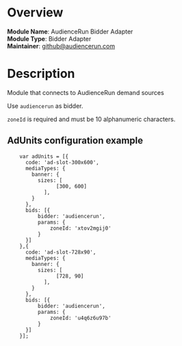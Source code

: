 # Overview

**Module Name**: AudienceRun Bidder Adapter  
**Module Type**: Bidder Adapter  
**Maintainer**: github@audiencerun.com

# Description

Module that connects to AudienceRun demand sources

Use `audiencerun` as bidder.

`zoneId` is required and must be 10 alphanumeric characters.

## AdUnits configuration example
```
    var adUnits = [{
      code: 'ad-slot-300x600',
      mediaTypes: {
        banner: {
          sizes: [
                [300, 600]
            ],
        }
      },
      bids: [{
          bidder: 'audiencerun',
          params: { 
              zoneId: 'xtov2mgij0'
          }
      }]
    },{
      code: 'ad-slot-728x90',
      mediaTypes: {
        banner: {
          sizes: [
                [728, 90]
            ],
        }
      },
      bids: [{
          bidder: 'audiencerun',
          params: { 
              zoneId: 'u4q6z6u97b'
          }
      }]
    }];
```
